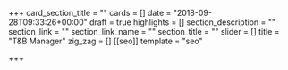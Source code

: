 +++
card_section_title = ""
cards = []
date = "2018-09-28T09:33:26+00:00"
draft = true
highlights = []
section_description = ""
section_link = ""
section_link_name = ""
section_title = ""
slider = []
title = "T&B Manager"
zig_zag = []
[[seo]]
template = "seo"

+++
